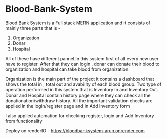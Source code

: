 # Blood-Bank-System 
Blood Bank System is a Full stack MERN application and it consists of mainly three parts that is -
1. Organization
2. Donar
3. Hospital
   
All of these have different pannel.In this system first of all every new user have to register. After that they can login , donar can donate their blood to organization and
hospital can take blood from organization.

Organization is the main part of the project it contains a dashboard that shows the total in , total out and avability of each blood group. Two type of operation performed in this system that is Inventory In and Inventory Out.
Donar and Hospital contain history page where they can check all the donationation/withdraw history.
All the important validation checks are applied in the login/register page and in Add Inventory form

I also applied automation for checking register, login and Add Inventory from functionality

Deploy on renderIO - https://bloodbanksystem-arun.onrender.com
